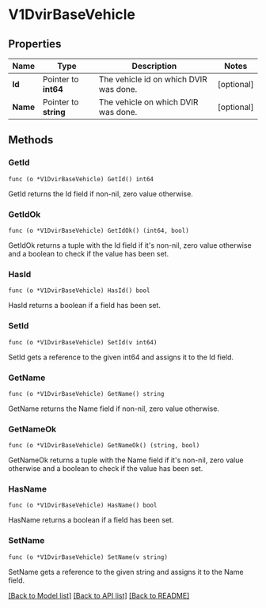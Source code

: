 # V1DvirBaseVehicle

## Properties

Name | Type | Description | Notes
------------ | ------------- | ------------- | -------------
**Id** | Pointer to **int64** | The vehicle id on which DVIR was done. | [optional] 
**Name** | Pointer to **string** | The vehicle on which DVIR was done. | [optional] 

## Methods

### GetId

`func (o *V1DvirBaseVehicle) GetId() int64`

GetId returns the Id field if non-nil, zero value otherwise.

### GetIdOk

`func (o *V1DvirBaseVehicle) GetIdOk() (int64, bool)`

GetIdOk returns a tuple with the Id field if it's non-nil, zero value otherwise
and a boolean to check if the value has been set.

### HasId

`func (o *V1DvirBaseVehicle) HasId() bool`

HasId returns a boolean if a field has been set.

### SetId

`func (o *V1DvirBaseVehicle) SetId(v int64)`

SetId gets a reference to the given int64 and assigns it to the Id field.

### GetName

`func (o *V1DvirBaseVehicle) GetName() string`

GetName returns the Name field if non-nil, zero value otherwise.

### GetNameOk

`func (o *V1DvirBaseVehicle) GetNameOk() (string, bool)`

GetNameOk returns a tuple with the Name field if it's non-nil, zero value otherwise
and a boolean to check if the value has been set.

### HasName

`func (o *V1DvirBaseVehicle) HasName() bool`

HasName returns a boolean if a field has been set.

### SetName

`func (o *V1DvirBaseVehicle) SetName(v string)`

SetName gets a reference to the given string and assigns it to the Name field.


[[Back to Model list]](../README.md#documentation-for-models) [[Back to API list]](../README.md#documentation-for-api-endpoints) [[Back to README]](../README.md)


